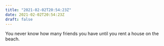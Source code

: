 ```yaml
---
title: "2021-02-02T20:54:23Z"
date: 2021-02-02T20:54:23Z
draft: false
---
```


You never know how many friends you have until you rent a house on the beach.
